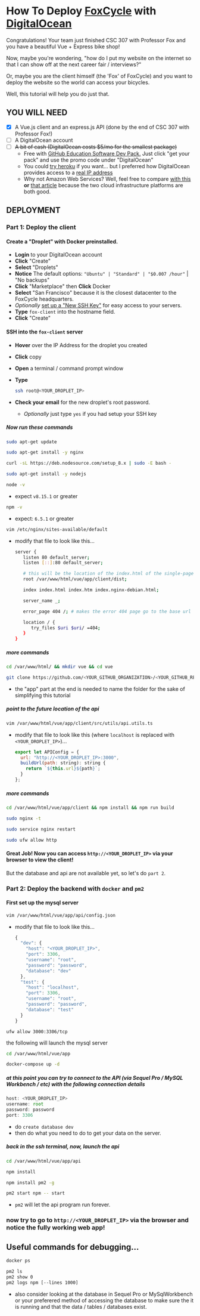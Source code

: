 # How To Deploy [FoxCycle] with [DigitalOcean][DO]

Congratulations! Your team just finished CSC 307 with Professor Fox and you have a beautiful Vue + Express bike shop!

Now, maybe you're wondering, "how do I put my website on the internet so that I can show off at the next career fair / interviews?"

Or, maybe you are the client himself (the 'Fox' of FoxCycle) and you want to deploy the website so the world can access your bicycles. 

Well, this tutorial will help you do just that. 

## YOU WILL NEED
- [x] A Vue.js client and an express.js API (done by the end of CSC 307 with Professor Fox!)
- [ ] A DigitalOcean account
- [ ] ~~A bit of cash (DigitalOcean costs $5/mo for the smallest package)~~
   * Free with [GitHub Education Software Dev Pack.][cheaper] Just click "get your pack" and use the promo code under "DigitalOcean"
   * You could [try heroku] if you want... but I preferred how DigitalOcean provides access to a [real IP address]
   * Why not Amazon Web Services? Well, feel free to compare [with this][compare] **or** [that article][compare2] because the two cloud infrastructure platforms are both good.

## DEPLOYMENT

### Part 1: Deploy the client

#### Create a "Droplet" with Docker preinstalled.
* **Login** to your DigitalOcean account
* **Click** "Create"
* **Select** "Droplets"
* **Notice** The default options: `"Ubuntu" | "Standard" | "$0.007 /hour"` | "No backups"
* **Click** "Marketplace" then **Click** Docker
* **Select** "San Francisco" because it is the closest datacenter to the FoxCycle headquarters. 
* _Optionally_ [set up a "New SSH Key"][ssh-key] for easy access to your servers. 
* **Type** `fox-client` into the hostname field.
* **Click** "Create"

#### SSH into the `fox-client` server
* **Hover** over the IP Address for the droplet you created
* **Click** copy
* **Open** a terminal / command prompt window
* **Type** 

   ```bash
   ssh root@<YOUR_DROPLET_IP>
   ```

* **Check your email** for the new droplet's root password.
   * _Optionally_ just type `yes` if you had setup your SSH key

##### Now run these commands
```bash
sudo apt-get update
```
```bash
sudo apt-get install -y nginx
```
```bash
curl -sL https://deb.nodesource.com/setup_8.x | sudo -E bash -
```
```bash
sudo apt-get install -y nodejs
```
```bash
node -v
```
* expect `v8.15.1` or greater
```bash
npm -v
```
* expect: `6.5.1` or greater
```bash
vim /etc/nginx/sites-available/default 
```
* modify that file to look like this...
   ```bash
   server {
      listen 80 default_server;
      listen [::]:80 default_server;

      # this will be the location of the index.html of the single-page vue app after executing `npm run build`
      root /var/www/html/vue/app/client/dist;

      index index.html index.htm index.nginx-debian.html;

      server_name _;

      error_page 404 /; # makes the error 404 page go to the base url

      location / {
         try_files $uri $uri/ =404;
      }
   }
   ```
##### more commands
```bash
cd /var/www/html/ && mkdir vue && cd vue
```
```bash
git clone https://github.com/<YOUR_GITHUB_ORGANIZATION>/<YOUR_GITHUB_REPO>.git app
```
* the "app" part at the end is needed to name the folder for the sake of simplifying this tutorial

##### point to the future location of the api
```bash
vim /var/www/html/vue/app/client/src/utils/api.utils.ts
```
* modify that file to look like this (where `localhost` is replaced with `<YOUR_DROPLET_IP>`)...
   ```javascript
   export let APIConfig = {
     url: "http://<YOUR_DROPLET_IP>:3000",
     buildUrl(path: string): string {
       return `${this.url}${path}`;
     }
   };
   ```
##### more commands
```bash
cd /var/www/html/vue/app/client && npm install && npm run build
```
```bash
sudo nginx -t
```
```bash
sudo service nginx restart
```
```bash
sudo ufw allow http
```

#### Great Job! Now you can access `http://<YOUR_DROPLET_IP>` via your browser to view the client!
But the database and api are not available yet, so let's do `part 2`.

### Part 2: Deploy the backend with `docker` and `pm2`

#### First set up the mysql server
```bash
vim /var/www/html/vue/app/api/config.json
```
* modify that file to look like this...
   ```javascript
   {
     "dev": {
       "host": "<YOUR_DROPLET_IP>",
       "port": 3306,
       "username": "root",
       "password": "password",
       "database": "dev"
     },
     "test": {
       "host": "localhost",
       "port": 3306,
       "username": "root",
       "password": "password",
       "database": "test"
     }
   }
   ```
```
ufw allow 3000:3306/tcp
```
the following will launch the mysql server
```bash
cd /var/www/html/vue/app
```
```bash
docker-compose up -d
```
##### at this point you can try to connect to the API (via Sequel Pro / MySQL Workbench / etc) with the following connection details
   ```javascript
   host: <YOUR_DROPLET_IP>
   username: root
   password: password
   port: 3306
   ```
* do `create database dev`
* then do what you need to do to get your data on the server. 

##### back in the ssh terminal, now, launch the api
```bash
cd /var/www/html/vue/app/api
```
```bash
npm install
```
```bash
npm install pm2 -g
```
```bash
pm2 start npm -- start
```
* `pm2` will let the api program run forever.

### now try to go to `http://<YOUR_DROPLET_IP>` via the browser and notice the fully working web app!


## Useful commands for debugging...

```bash
docker ps
```

```bash
pm2 ls
pm2 show 0
pm2 logs npm [--lines 1000]
```

* also consider looking at the database in Sequel Pro or MySqlWorkbench or your preferered method of accessing the database to make sure the it is running and that the data / tables / databases exist. 

[DO]: https://www.digitalocean.com/
[cheaper]: https://education.github.com/pack
[try heroku]: https://www.youtube.com/watch?v=j55fHUJqtyw
[real IP address]: https://help.heroku.com/4WADH6LX/can-you-provide-me-with-the-ip-address-for-my-application
[compare]: https://hackernoon.com/aws-vs-digitalocean-which-cloud-server-is-better-1386499a6664
[compare2]: https://serverguy.com/comparison/digitalocean-vs-aws-ec2/
[ssh-key]: https://www.digitalocean.com/docs/droplets/how-to/add-ssh-keys/to-existing-droplet/
[todo]: https://www.youtube.com/watch?v=rC43FiOA36A
[FoxCycle]: http://foxcycle.github.io

[//]: # (useful resources)

[ufw-rules]: https://www.digitalocean.com/community/tutorials/ufw-essentials-common-firewall-rules-and-commands
[docker-remove]: https://stackoverflow.com/a/51189547
